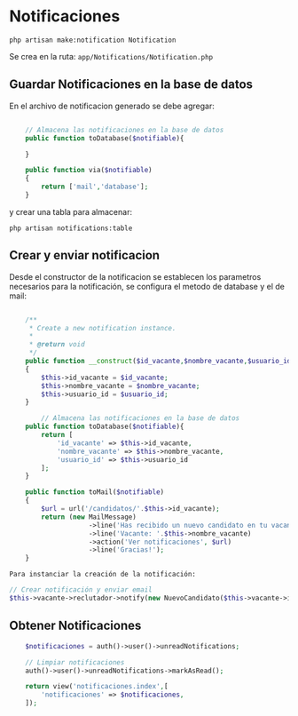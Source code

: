 # Notificaciones

```php artisan make:notification Notification```

Se crea en la ruta: `app/Notifications/Notification.php`

## Guardar Notificaciones en la base de datos

En el archivo de notificacion generado se debe agregar:

```php

    // Almacena las notificaciones en la base de datos
    public function toDatabase($notifiable){

    }
```

```php
    public function via($notifiable)
    {
        return ['mail','database'];
    }
```

y crear una tabla para almacenar:

```php artisan notifications:table```

## Crear y enviar notificacion

Desde el constructor de la notificacion se establecen los parametros necesarios para la notificación, se configura el metodo de database y el de mail:

```php

    /**
     * Create a new notification instance.
     *
     * @return void
     */
    public function __construct($id_vacante,$nombre_vacante,$usuario_id)
    {
        $this->id_vacante = $id_vacante;
        $this->nombre_vacante = $nombre_vacante;
        $this->usuario_id = $usuario_id;
    }

        // Almacena las notificaciones en la base de datos
    public function toDatabase($notifiable){
        return [ 
            'id_vacante' => $this->id_vacante,
            'nombre_vacante' => $this->nombre_vacante,
            'usuario_id' => $this->usuario_id
        ];
    }

    public function toMail($notifiable)
    {
        $url = url('/candidatos/'.$this->id_vacante);
        return (new MailMessage)
                    ->line('Has recibido un nuevo candidato en tu vacante')
                    ->line('Vacante: '.$this->nombre_vacante)
                    ->action('Ver notificaciones', $url)
                    ->line('Gracias!');
    }

```

`Para instanciar la creación de la notificación:`

```php
// Crear notificación y enviar email
$this->vacante->reclutador->notify(new NuevoCandidato($this->vacante->id,$this->vacante->titulo,auth()->user()->id));

```

## Obtener Notificaciones

```php
    $notificaciones = auth()->user()->unreadNotifications;

    // Limpiar notificaciones
    auth()->user()->unreadNotifications->markAsRead();

    return view('notificaciones.index',[
        'notificaciones' => $notificaciones,
    ]);
```